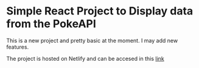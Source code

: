 # Simple React Project to Display data from the PokeAPI

This is a new project and pretty basic at the moment. I may add new features.

The project is hosted on Netlify and can be accesed in this [link](react-pokesearch.netlify.app)
